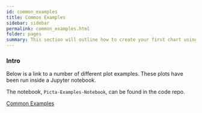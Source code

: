```yaml
---
id: common_examples
title: Common Examples
sidebar: sidebar
permalink: common_examples.html
folder: pages
summary: This section will outline how to create your first chart using the Picta library.
---
```


### Intro

Below is a link to a number of different plot examples. These plots have been run inside a Jupyter notebook.

The notebook, ```Picta-Examples-Notebook```, can be found in the code repo.

[Common Examples]({{site.baseurl}}/pages/Picta-Examples-Notebook.html)